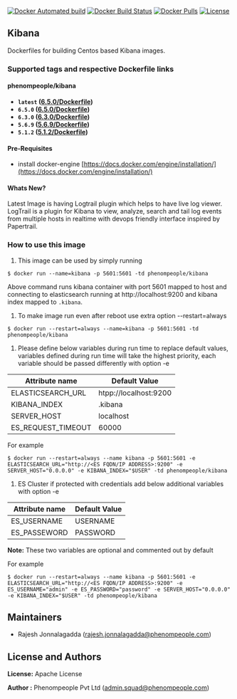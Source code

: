 [![Docker Automated build](https://img.shields.io/docker/automated/phenompeople/kibana.svg?style=plastic)](https://hub.docker.com/r/phenompeople/kibana/)
[![Docker Build Status](https://img.shields.io/docker/build/phenompeople/kibana.svg?style=plastic)](https://hub.docker.com/r/phenompeople/kibana/)
[![Docker Pulls](https://img.shields.io/docker/pulls/phenompeople/kibana.svg?style=plastic)](https://hub.docker.com/r/phenompeople/kibana/)
[![License](https://img.shields.io/badge/License-Apache%202.0-blue.svg)](https://opensource.org/licenses/Apache-2.0)

## Kibana 

Dockerfiles for building Centos based Kibana images. 

### Supported tags and respective Dockerfile links

#### phenompeople/kibana

* **`latest`		([6.5.0/Dockerfile](https://bitbucket.org/phenompeople/kibana/src/master/6.5.0/Dockerfile))**
* **`6.5.0` 		([6.5.0/Dockerfile](https://bitbucket.org/phenompeople/kibana/src/master/6.5.0/Dockerfile))**
* **`6.3.0` 		([6.3.0/Dockerfile](https://bitbucket.org/phenompeople/kibana/src/master/6.3.0/Dockerfile))**
* **`5.6.9` 		([5.6.9/Dockerfile](https://bitbucket.org/phenompeople/kibana/src/master/5.6.9/Dockerfile))**
* **`5.1.2` 		([5.1.2/Dockerfile](https://bitbucket.org/phenompeople/kibana/src/master/5.1.2/Dockerfile))**

#### Pre-Requisites

- install docker-engine [https://docs.docker.com/engine/installation/](https://docs.docker.com/engine/installation/)

#### Whats New?

Latest Image is having Logtrail plugin which helps to have live log viewer. LogTrail is a plugin for Kibana to view, analyze, search and tail log events from multiple hosts in realtime with devops friendly interface inspired by Papertrail. 

### How to use this image 

1.  This image can be used by simply running 

```$ docker run --name=kibana -p 5601:5601 -td phenompeople/kibana```

Above command runs kibana container with port 5601 mapped to host and connecting to elasticsearch running at http://localhost:9200 and kibana index mapped to `.kibana`. 

1. To make image run even after reboot use extra option --restart=always

```$ docker run --restart=always --name=kibana -p 5601:5601 -td phenompeople/kibana```

1. Please define below variables during run time to replace default values, variables defined during run time will take the highest priority, each variable should be passed differently with option -e 

|Attribute name        | Default Value            |
|----------------------|--------------------------|
|ELASTICSEARCH_URL     | htpp://localhost:9200    |
|KIBANA_INDEX          | .kibana                  |
|SERVER_HOST           | localhost                |
|ES_REQUEST_TIMEOUT	   | 60000					  |

For example

```$ docker run --restart=always --name kibana -p 5601:5601 -e ELASTICSEARCH_URL="http://<ES FQDN/IP ADDRESS>:9200" -e SERVER_HOST="0.0.0.0" -e KIBANA_INDEX="$USER" -td phenompeople/kibana```

1. ES Cluster if protected with credentials add below additional variables  with option -e 

|Attribute name       | Default Value    |
|---------------------|------------------|
|ES_USERNAME          | USERNAME         |
|ES_PASSEWORD         | PASSWORD         |

**Note:** These two variables are optional and commented out by default

For example

```$ docker run --restart=always --name kibana -p 5601:5601 -e ELASTICSEARCH_URL="http://<ES FQDN/IP ADDRESS>:9200" -e ES_USERNAME="admin" -e ES_PASSWORD="password" -e SERVER_HOST="0.0.0.0" -e KIBANA_INDEX="$USER" -td phenompeople/kibana```

## Maintainers

* Rajesh Jonnalagadda (<rajesh.jonnalagadda@phenompeople.com>)

## License and Authors

**License:**	Apache License

**Author :** Phenompeople Pvt Ltd (<admin.squad@phenompeople.com>)